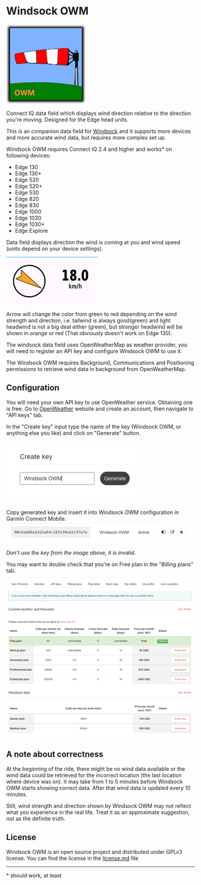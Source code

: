# Windsock OWM

![](img/windsock.png) 

Connect IQ data field which displays wind direction relative to the direction you're moving. Designed for the Edge head units.

This is an companion data field for [Windsock](https://github.com/uaraven/windsock) and it supports more devices and more accurate wind data, but 
requires more complex set up.

Windsock OWM requires Connect IQ 2.4 and higher and works* on following devices:
 
  - Edge 130
  - Edge 130+
  - Edge 520
  - Edge 520+
  - Edge 530
  - Edge 820
  - Edge 830
  - Edge 1000
  - Edge 1030
  - Edge 1030+
  - Edge Explore

Data field displays direction the wind is coming at you and wind speed (units depend on your device settings).

![](img/data_field.png)

Arrow will change the color from green to red depending on the wind strength and direction, i.e. tailwind is always good(green) and light headwind is not a big deal either (green), but stronger headwind will be shown in orange or red (That obviously doesn't work on Edge 130).

The windsock data field uses OpenWeatherMap as weather provider, you will need to register an API key and configure Windsock OWM to use it.

The Windsock OWM requires Background, Communications and Positioning permissions to retrieve wind data in background from OpenWeatherMap.

## Configuration

You will need your own API key to use OpenWeather service. Obtaining one is free. Go to [OpenWeather](https://home.openweathermap.org/api_keys) website and create an account,
then navigate to "API keys" tab.

In the "Create key" input type the name of the key (Windsock OWM, or anything else you like) and click on "Generate" button.

![](img/owm_create_key.png)

Copy generated key and insert it into Windsock OWM configuration in Garmin Connect Mobile.
![](img/owm_generated_key.png)

_Don't use the key from the image above, it is invalid_.

You may want to double check that you're on Free plan in the "Billing plans" tab.

![](img/owm_billing_plans.png)

## A note about correctness

At the beginning of the ride, there might be no wind data available or the wind data could be retrieved for the incorrect location (the last location where device was on). It may take from 1 to 5 minutes before Windsock OWM starts showing correct data. After that wind data is updated every 10 minutes.

Still, wind strength and direction shown by Windsock OWM may not reflect what you experience in the real life. Treat it as an approximate suggestion, not as the definite truth.

## License

Windsock OWM is an open source project and distributed under GPLv3 license. You can find the license in the [license.md](license.md) file

-----
\* should work, at least
